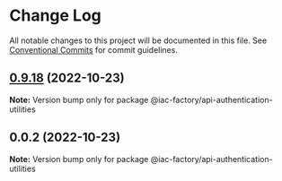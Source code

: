 # Change Log

All notable changes to this project will be documented in this file.
See [Conventional Commits](https://conventionalcommits.org) for commit guidelines.

## [0.9.18](https://github.com/iac-factory/node-authentication-api/compare/@iac-factory/api-authentication-utilities@0.0.2...@iac-factory/api-authentication-utilities@0.9.18) (2022-10-23)

**Note:** Version bump only for package @iac-factory/api-authentication-utilities





## 0.0.2 (2022-10-23)

**Note:** Version bump only for package @iac-factory/api-authentication-utilities
